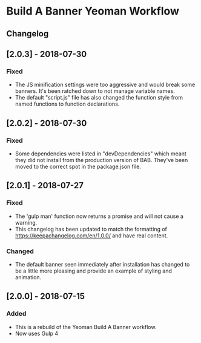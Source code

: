 # Build A Banner Yeoman Workflow

## Changelog

## [2.0.3] - 2018-07-30
### Fixed
- The JS minification settings were too aggressive and would break some banners. It's been ratched down to not manage variable names.
- The default "script.js" file has also changed the function style from named functions to function declarations.

## [2.0.2] - 2018-07-30
### Fixed
- Some dependencies were listed in "devDependencies" which meant they did not install from the production version of BAB. They've been moved to the correct spot in the package.json file.

## [2.0.1] - 2018-07-27
### Fixed
- The 'gulp man' function now returns a promise and will not cause a warning.
- This changelog has been updated to match the formatting of https://keepachangelog.com/en/1.0.0/ and have real content.

### Changed
- The default banner seen immediately after installation has changed to be a little more pleasing and provide an example of styling and animation.


## [2.0.0] - 2018-07-15
### Added
- This is a rebuild of the Yeoman Build A Banner workflow.
- Now uses Gulp 4

